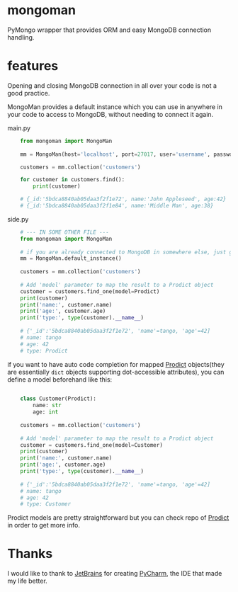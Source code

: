# mongoman
PyMongo wrapper that provides ORM and easy MongoDB connection handling.


# features

Opening and closing MongoDB connection in all over your code is not a good practice.

MongoMan provides a default instance which you can use in anywhere in your code to access to MongoDB, without needing to connect it again.

main.py
```python
    from mongoman import MongoMan
    
    mm = MongoMan(host='localhost', port=27017, user='username', password='password')

    customers = mm.collection('customers')

    for customer in customers.find():
        print(customer)

    # {_id:'5bdca8840ab05daa3f2f1e72', name:'John Appleseed', age:42}
    # {_id:'5bdca8840ab05daa3f2f1e84', name:'Middle Man', age:38}
```

side.py

```python
    # --- IN SOME OTHER FILE ---
    from mongoman import MongoMan
    
    # if you are already connected to MongoDB in somewhere else, just get the default instance
    mm = MongoMan.default_instance()
    
    customers = mm.collection('customers')
    
    # Add 'model' parameter to map the result to a Prodict object
    customer = customers.find_one(model=Prodict)
    print(customer)
    print('name:', customer.name) 
    print('age:', customer.age)
    print('type:', type(customer).__name__)
        
    # {'_id':'5bdca8840ab05daa3f2f1e72', 'name'=tango, 'age'=42]
    # name: tango
    # age: 42
    # type: Prodict
```

if you want to have auto code completion for mapped [Prodict](https://github.com/ramazanpolat/prodict) objects(they are essentially ``dict`` objects supporting dot-accessible attributes), you can define a model beforehand like this:

```python
    
    class Customer(Prodict):
        name: str
        age: int
        
    customers = mm.collection('customers')
    
    # Add 'model' parameter to map the result to a Prodict object
    customer = customers.find_one(model=Customer)
    print(customer)
    print('name:', customer.name) 
    print('age:', customer.age)
    print('type:', type(customer).__name__)
    
    # {'_id':'5bdca8840ab05daa3f2f1e72', 'name'=tango, 'age'=42]
    # name: tango
    # age: 42
    # type: Customer
````
Prodict models are pretty straightforward but you can check repo of [Prodict](https://github.com/ramazanpolat/prodict) in order to get more info.

        

# Thanks
I would like to thank to [JetBrains](https://www.jetbrains.com/) for creating [PyCharm](https://www.jetbrains.com/pycharm/), the IDE that made my life better.

